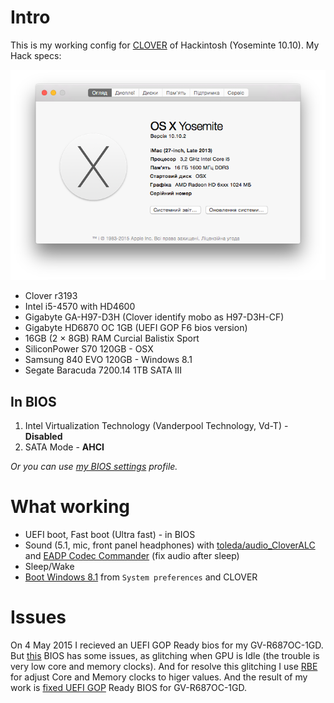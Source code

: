 # Intro

This is my working config for [CLOVER][Clover] of Hackintosh (Yoseminte 10.10).
My Hack specs:

![My hackintosh specs][System Info]

* Clover r3193
* Intel i5-4570 with HD4600
* Gigabyte GA-H97-D3H (Clover identify mobo as H97-D3H-CF)
* Gigabyte HD6870 OC 1GB (UEFI GOP F6 bios version)
* 16GB (2 × 8GB) RAM Curcial Balistix Sport
* SiliconPower S70 120GB - OSX
* Samsung 840 EVO 120GB - Windows 8.1
* Segate Baracuda 7200.14 1TB SATA III

## In BIOS

1. Intel Virtualization Technology (Vanderpool Technology, Vd-T) - **Disabled**
2. SATA Mode - **AHCI**

  *Or you can use [my BIOS settings][BIOS-Setup] profile.*

# What working

* UEFI boot, Fast boot (Ultra fast) - in BIOS
* Sound (5.1, mic, front panel headphones) with [toleda/audio_CloverALC][CloverALC] and [EADP Codec Commander][EADP] (fix audio after sleep)
* Sleep/Wake
* [Boot Windows 8.1][Windows Boot] from `System preferences` and CLOVER

# Issues
On 4 May 2015 I recieved an UEFI GOP Ready bios for my GV-R687OC-1GD. But [this][R687OGD.F6] BIOS has some issues, as glitching when GPU is Idle (the trouble is very low core and memory clocks). And for resolve this glitching I use [RBE][RBE] for adjust Core and Memory clocks to higer values. And the result of my work is [fixed UEFI GOP][MOD_R687OGD.F6] Ready BIOS for GV-R687OC-1GD.

[EADP]: https://applelife.ru/threads/eapd-codec-commander.41696/
[CloverALC]: https://github.com/toleda/audio_CloverALC
[Clover]: http://sourceforge.net/projects/cloverefiboot/
[Windows Boot]: ./Screenshots/Bootable_Windows_from_OSX.png
[System Info]: ./Screenshots/System_Info.png
[R687OGD.F6]: ./GV-R687OC-1GD/R687OGD.F6
[MOD_R687OGD.F6]: ./GV-R687OC-1GD/MOD_R687OGD.F6
[RBE]: http://www.techpowerup.com/rbe/
[BIOS-Setup]: ./BIOS/BIOS-Setup.bin
